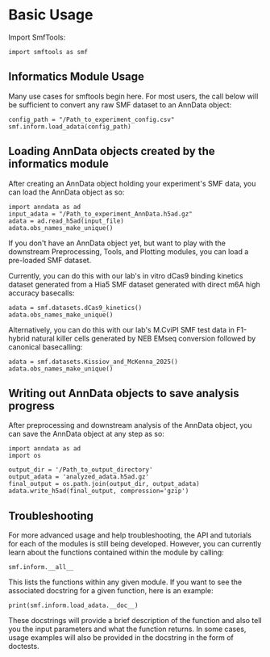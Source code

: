 # Basic Usage

Import SmfTools:

```
import smftools as smf
```

## Informatics Module Usage

Many use cases for smftools begin here. For most users, the call below will be sufficient to convert any raw SMF dataset to an AnnData object:

```
config_path = "/Path_to_experiment_config.csv"
smf.inform.load_adata(config_path)
```

## Loading AnnData objects created by the informatics module

After creating an AnnData object holding your experiment's SMF data, you can load the AnnData object as so:

```
import anndata as ad
input_adata = "/Path_to_experiment_AnnData.h5ad.gz"
adata = ad.read_h5ad(input_file)
adata.obs_names_make_unique()
```

If you don't have an AnnData object yet, but want to play with the downstream Preprocessing, Tools, and Plotting modules, you can load a pre-loaded SMF dataset.

Currently, you can do this with our lab's in vitro dCas9 binding kinetics dataset generated from a Hia5 SMF dataset generated with direct m6A high accuracy basecalls:

```
adata = smf.datasets.dCas9_kinetics()
adata.obs_names_make_unique()
```

Alternatively, you can do this with our lab's M.CviPI SMF test data in F1-hybrid natural killer cells generated by NEB EMseq conversion followed by canonical basecalling:

```
adata = smf.datasets.Kissiov_and_McKenna_2025()
adata.obs_names_make_unique()
```

## Writing out AnnData objects to save analysis progress

After preprocessing and downstream analysis of the AnnData object, you can save the AnnData object at any step as so:

```
import anndata as ad
import os

output_dir = '/Path_to_output_directory'
output_adata = 'analyzed_adata.h5ad.gz'
final_output = os.path.join(output_dir, output_adata)
adata.write_h5ad(final_output, compression='gzip')
```


## Troubleshooting
For more advanced usage and help troubleshooting, the API and tutorials for each of the modules is still being developed.
However, you can currently learn about the functions contained within the module by calling:

```
smf.inform.__all__
```

This lists the functions within any given module. If you want to see the associated docstring for a given function, here is an example:

```
print(smf.inform.load_adata.__doc__)
```

These docstrings will provide a brief description of the function and also tell you the input parameters and what the function returns.
In some cases, usage examples will also be provided in the docstring in the form of doctests.